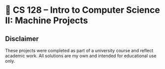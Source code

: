 # 🔐 CS 128 – Intro to Computer Science II: Machine Projects

## Disclaimer  
These projects were completed as part of a university course and reflect academic work. All solutions are my own and intended for educational use only.

